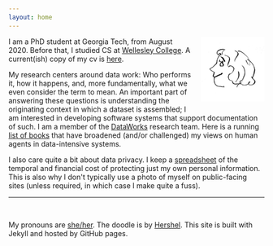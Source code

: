```yaml
---
layout: home
---
```


<img style="padding-left: 15px;padding-bottom: 15px" align="right" width="25%" src="images/arr.jpg">

I am a PhD student at Georgia Tech, from August 2020. Before that, I studied CS at [Wellesley College](https://www.wellesley.edu/cs). A current(ish) copy of my cv is [here](https://docs.google.com/document/d/17xsQWARRODKBcnFjARglB1-IYF9KlgqcIHPTYt-Yz5A/edit?usp=sharing).

My research centers around data work: Who performs it, how it happens, and, more fundamentally, what we even consider the term to mean. An important part of answering these questions is understanding the originating context in which a dataset is assembled; I am interested in developing software systems that support documentation of such. I am a member of the [DataWorks](https://dataworkforce.gatech.edu/) research team. Here is a running [list of books](https://annabelrothschild.com/books) that have broadened (and/or challenged) my views on human agents in data-intensive systems. 

I also care quite a bit about data privacy. I keep a [spreadsheet](https://docs.google.com/spreadsheets/d/1eyy-YyFMA6gLla9F999hdHuxJlFO5M7G5hC9KW5bLS0/edit?usp=sharing) of the temporal and financial cost of protecting just my own personal information. This is also why I don't typically use a photo of myself on public-facing sites (unless required, in which case I make quite a fuss).


---------------------------------------------------------------
<br>

My pronouns are <a href="https://pronoun.is/she">she/her</a>. The doodle is by <a href="https://www.linkedin.com/in/hershel-carbajal-rodriguez-290441151/">Hershel</a>. This site is built with Jekyll and hosted by GitHub pages.